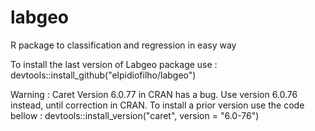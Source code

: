 # labgeo
R package to classification and regression in easy way

To install the last version of Labgeo package use :
devtools::install_github("elpidiofilho/labgeo")

Warning : Caret Version 6.0.77 in CRAN has a bug. Use version 6.0.76 instead, until correction in CRAN.
To install a prior version use the code bellow :
devtools::install_version("caret", version = "6.0-76")

